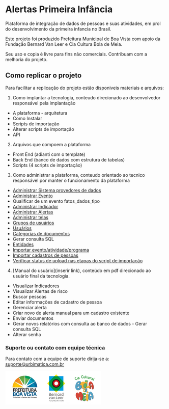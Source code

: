 # Alertas Primeira Infância
Plataforma de integração de dados de pessoas e suas atividades, em prol do desenvolvimento da primeira infancia no Brasil.

Este projeto foi produzido Prefeitura Municipal de Boa Vista com apoio da Fundação Bernard Van Leer e Cia Cultura Bola de Meia.

Seu uso e copia é livre para fins não comerciais.
Contribuam com a melhoria do projeto.

## Como replicar o projeto
Para facilitar a replicação do projeto estão disponiveis materiais e arquivos:

1. Como implantar a tecnologia, conteudo direcionado ao desenvolvedor responsável pela implantação
- A plataforma - arquitetura
- Como Instalar
- Scripts de importação
- Alterar scripts de importação
- API

2. Arquivos que compoem a plataforma
- Front End (adianti com o template)
- Back End (banco de dados com estrutura de tabelas)
- Scripts (4 scripts de importação)

3. Como administrar a plataforma, conteudo orientado ao tecnico responsável por manter o funcionamento da plataforma
- [Administrar Sistema provedores de dados](https://github.com/alertaspi/Alertas-Primeira-Infancia/wiki/Administrar-Sistemas-Provedores-de-Dados)
- [Administrar Evento](https://github.com/alertaspi/Alertas-Primeira-Infancia/wiki/Administrar-Evento)
- Qualificar de um evento fatos_dados_tipo
- [Administrar Indicador](https://github.com/alertaspi/Alertas-Primeira-Infancia/wiki/Administrar-Indicador)
- [Administrar Alertas](https://github.com/alertaspi/Alertas-Primeira-Infancia/wiki/Administrar-Alertas)
- [Administrar telas](https://github.com/alertaspi/Alertas-Primeira-Infancia/wiki/Administrar-Telas)
- [Grupos de usuários](https://github.com/alertaspi/Alertas-Primeira-Infancia/wiki/Grupos-de-usu%C3%A1rios)
- [Usuários](https://github.com/alertaspi/Alertas-Primeira-Infancia/wiki/Administrar-Usu%C3%A1rios)
- [Categorias de documentos](https://github.com/alertaspi/Alertas-Primeira-Infancia/wiki/Categorias-de-documentos)
- Gerar consulta SQL
- [Entidades](https://github.com/alertaspi/Alertas-Primeira-Infancia/wiki/Administrar-Entidade)
- [Importar evento/atividade/programa](https://github.com/alertaspi/Alertas-Primeira-Infancia/wiki/Importar-evento-atividade-programa)
- [Importar cadastros de pessoas](https://github.com/alertaspi/Alertas-Primeira-Infancia/wiki/Importar-cadastros-de-pessoas)
- [Verificar status de upload nas etapas do script de importação](https://github.com/alertaspi/Alertas-Primeira-Infancia/wiki/Verificar-status-de-upload-nas-etapas-do-script-de-importa%C3%A7%C3%A3o)

4. [Manual do usuário](inserir link), conteúdo em pdf direcionado ao usuário final da tecnologia.
- Visualizar Indicadores
- Visualizar Alertas de risco
- Buscar pessoas
- Editar informações de cadastro de pessoa
- Gerenciar alerta
- Criar novo de alerta manual para um cadastro existente
- Enviar documentos
- Gerar novos relatórios com consulta ao banco de dados - Gerar consulta SQL
- Alterar senha


### Suporte ou contato com equipe técnica
Para contato com a equipe de suporte dirija-se a: [suporte@urbimatica.com.br](mailto:suporte@urbimatica.com.br)

![Logotipo](https://raw.githubusercontent.com/alertaspi/Alertas-Primeira-Infancia/master/Logos.png)
